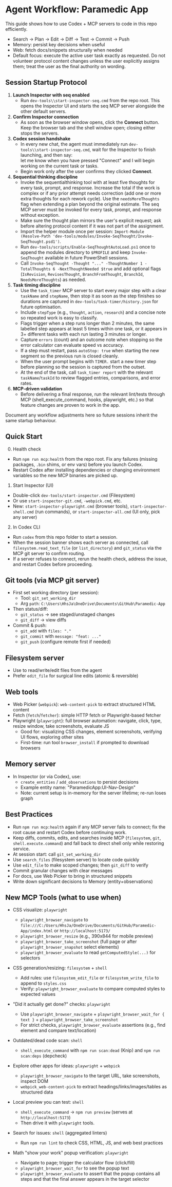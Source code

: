 # Agent Workflow: Paramedic App

This guide shows how to use Codex + MCP servers to code in this repo efficiently.

- Search -> Plan -> Edit -> Diff -> Test -> Commit -> Push
- Memory: persist key decisions when useful
- Web: fetch docs/snippets structurally when needed
- Default focus: execute the active user task exactly as requested. Do not volunteer protocol content changes unless the user explicitly assigns them; treat the user as the final authority on wording.


## Session Startup Protocol

1. **Launch Inspector with seq enabled**  
   - Run `dev-tools\\start-inspector-seq.cmd` from the repo root. This opens the Inspector UI and starts the seq MCP server alongside the other default servers.
2. **Confirm Inspector connection**  
   - As soon as the browser window opens, click the **Connect** button. Keep the browser tab and the shell window open; closing either stops the servers.
3. **Codex session handshake**  
   - In every new chat, the agent must immediately run `dev-tools\\start-inspector-seq.cmd`, wait for the Inspector to finish launching, and then say:  
     let me know when you have pressed "Connect" and I will begin working on the current task or tasks.  
   - Begin work only after the user confirms they clicked **Connect**.
4. **Sequential thinking discipline**  
   - Invoke the sequentialthinking tool with at least five thoughts for every task, prompt, and response. Increase the total if the work is complex or if any prior attempt needs correction (add one or more extra thoughts for each rework cycle). Use the `needsMoreThoughts` flag when extending a plan beyond the original estimate. The seq MCP server must be invoked for every task, prompt, and response without exception.
   - Make sure the thought plan mirrors the user's explicit request; ask before altering protocol content if it was not part of the assignment.
   - Import the helper module once per session: `Import-Module (Resolve-Path 'dev-tools/modules/Invoke-SeqThought/Invoke-SeqThought.psd1')`.
   - Run `dev-tools/scripts/Enable-SeqThoughtAutoLoad.ps1` once to append the modules directory to `$PROFILE` and keep `Invoke-SeqThought` available in future PowerShell sessions.
   - Call `Invoke-SeqThought -Thought "..." -ThoughtNumber 1 -TotalThoughts 6 -NextThoughtNeeded $true` and add optional flags (`IsRevision`, `RevisesThought`, `BranchFromThought`, `BranchId`, `NeedsMoreThoughts`) as needed.
5. **Task timing discipline**  
   - Use the `task_timer` MCP server to start every major step with a clear `taskName` and `stepName`, then stop it as soon as the step finishes so durations are captured in `dev-tools/task-timer/history.json` for future optimisation.
   - Include `stepType` (e.g., `thought`, `action`, `research`) and a concise note so repeated work is easy to classify.
   - Flags trigger when a step runs longer than 2 minutes, the same labelled step appears at least 5 times within one task, or it appears in 3+ different tasks with each run lasting 3 minutes or longer.
   - Capture  `errors` (count) and an outcome note when stopping so the error calculator can evaluate speed vs accuracy. 
   - If a step must restart, pass `autoStop: true` when starting the new segment so the previous run is closed cleanly.
   - When the user prompt begins with `TIMER.` start a new timer step before planning so the session is captured from the outset.
   - At the end of the task, call `task_timer report` with the relevant `taskName`/`taskId` to review flagged entries, comparisons, and error rates.
6. **MCP-driven validation**  
   - Before delivering a final response, run the relevant lint/tests through MCP (shell_execute_command, hooks, playwright, etc.) so that feature changes are proven to work in the app.

Document any workflow adjustments here so future sessions inherit the same startup behaviour.

## Quick Start

0) Health check
- Run `npm run mcp:health` from the repo root. Fix any failures (missing packages, `.bin` shims, or env vars) before you launch Codex.
- Restart Codex after installing dependencies or changing environment variables so the new MCP binaries are picked up.

1) Start Inspector (UI)
- Double-click `dev-tools/start-inspector.cmd` (Filesystem)
- Or use `start-inspector-git.cmd`, `-webpick.cmd`, etc.
- New: `start-inspector-playwright.cmd` (browser tools), `start-inspector-shell.cmd` (run commands), or `start-inspector-all.cmd` (UI only, pick any server)

2) In Codex CLI
- Run `codex` from this repo folder to start a session.
- When the session banner shows each server as connected, call `filesystem.read_text_file` (or `list_directory`) and `git_status` via the MCP git server to confirm routing.
- If a server refuses to connect, rerun the health check, address the issue, and restart Codex before proceeding.

## Git tools (via MCP git server)
- First set working directory (per session):
  - Tool: `git_set_working_dir`
  - Arg `path`: `C:\Users\HhsJa\OneDrive\Documents\GitHub\Paramedic-App`
- Then status/diff:
  - `git_status` -> see staged/unstaged changes
  - `git_diff` -> view diffs
- Commit & push:
  - `git_add` with `files: "."`
  - `git_commit` with `message: "feat: ..."`
  - `git_push` (configure remote first if needed)

## Filesystem server
- Use to read/write/edit files from the agent
- Prefer `edit_file` for surgical line edits (atomic & reversible)

## Web tools
- Web Picker (`webpick`): `web-content-pick` to extract structured HTML content
- Fetch (`fetch`/`fetcher`): simple HTTP fetch or Playwright-based fetcher
- Playwright (`playwright`): full browser automation: navigate, click, type, resize window, take screenshots, evaluate JS
  - Good for: visualizing CSS changes, element screenshots, verifying UI flows, exploring other sites
  - First-time: run tool `browser_install` if prompted to download browsers

## Memory server
- In Inspector (or via Codex), use:
  - `create_entities` / `add_observations` to persist decisions
  - Example entity name: "ParamedicApp:UI-Nav-Design"
  - Note: current setup is in-memory for the server lifetime; re-run loses graph

## Best Practices

- Run `npm run mcp:health` again if any MCP server fails to connect; fix the root cause and restart Codex before continuing work.
- Keep diffs, commits, edits, and searches inside MCP (`filesystem`, `git`, `shell.execute.command`) and fall back to direct shell only while restoring service.
- At session start: call `git_set_working_dir`
- Use `search_files` (filesystem server) to locate code quickly
- Use `edit_file` to make scoped changes; then `git_diff` to verify
- Commit granular changes with clear messages
- For docs, use Web Picker to bring in structured snippets
- Write down significant decisions to Memory (entity+observations)

## New MCP Tools (what to use when)

- CSS visualize: `playwright`
  - `playwright_browser_navigate` to `file:///C:/Users/HhsJa/OneDrive/Documents/GitHub/Paramedic-App/index.html` or `http://localhost:5173/`
  - `playwright_browser_resize` (e.g., 390x844 for mobile preview)
  - `playwright_browser_take_screenshot` (full page or after `playwright_browser_snapshot` select elements)
  - `playwright_browser_evaluate` to read `getComputedStyle(...)` for selectors

- CSS generation/resizing: `filesystem` + `shell`
  - Add rules: use `filesystem_edit_file` or `filesystem_write_file` to append to `styles.css`
  - Verify: `playwright_browser_evaluate` to compare computed styles to expected values

- "Did it actually get done?" checks: `playwright`
  - Use `playwright_browser_navigate` + `playwright_browser_wait_for { text }` + `playwright_browser_take_screenshot`
  - For strict checks, `playwright_browser_evaluate` assertions (e.g., find element and compare text/location)

- Outdated/dead code scan: `shell`
  - `shell_execute_command` with `npm run scan:dead` (Knip) and `npm run scan:deps` (depcheck)

- Explore other apps for ideas: `playwright` + `webpick`
  - `playwright_browser_navigate` to the target URL, take screenshots, inspect DOM
  - `webpick_web-content-pick` to extract headings/links/images/tables as structured data

- Local preview you can test: `shell`
  - `shell_execute_command` -> `npm run preview` (serves at `http://localhost:5173`)
  - Then drive it with `playwright` tools.

- Search for issues: `shell` (aggregated linters)
  - Run `npm run lint` to check CSS, HTML, JS, and web best practices

- Math "show your work" popup verification: `playwright`
  - Navigate to page; trigger the calculator flow (click/fill)
  - `playwright_browser_wait_for` to see the popup text
  - `playwright_browser_evaluate` to assert that the popup contains all steps and that the final answer appears in the target selector






